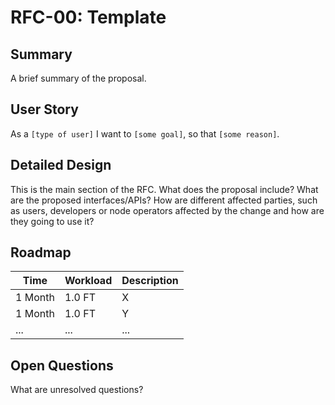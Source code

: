 # RFC-00: Template

## Summary

A brief summary of the proposal.

## User Story

As a `[type of user]` I want to `[some goal]`, so that `[some reason]`.

## Detailed Design

This is the main section of the RFC. What does the proposal include? What are
the proposed interfaces/APIs? How are different affected parties, such as users,
developers or node operators affected by the change and how are they going to
use it?

## Roadmap

| Time | Workload | Description | 
|-|-|-|
| 1 Month | 1.0 FT | X | 1 Month |
| 1 Month | 1.0 FT | Y | 1 Month |
| ... | ... | ... | ... |

## Open Questions

What are unresolved questions?
